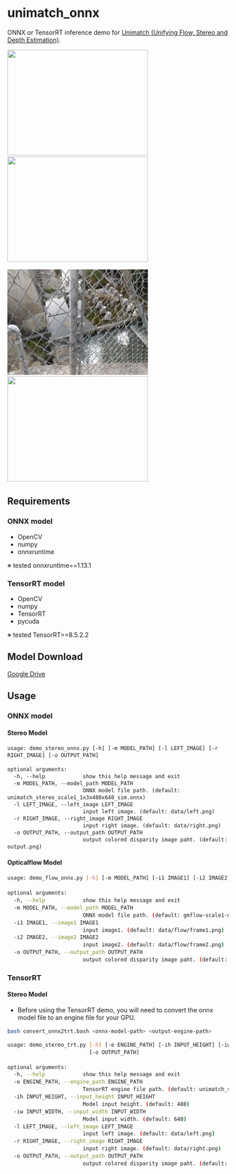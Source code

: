 # unimatch_onnx

ONNX or TensorRT inference demo for [Unimatch (Unifying Flow, Stereo and Depth Estimation)](https://github.com/autonomousvision/unimatch).

<img src="https://github.com/fateshelled/unimatch_onnx/blob/main/data/im0.png" width="320" height="240" alt=""><img src="https://user-images.githubusercontent.com/53618876/219047327-cf8db934-8603-4dd1-8af3-cfde86f01b69.png" width="320" height="240" alt="">

<img src="https://raw.githubusercontent.com/fateshelled/unimatch_onnx/main/data/left.png" width="320" height="240" alt=""><img src="https://user-images.githubusercontent.com/53618876/219047373-5358bca6-3912-4d33-a660-6cfd7264c2cf.png" width="320" height="240" alt="">


## Requirements
### ONNX model
- OpenCV
- numpy
- onnxruntime

※ tested onnxruntime==1.13.1

### TensorRT model
- OpenCV
- numpy
- TensorRT
- pycuda

※ tested TensorRT==8.5.2.2

## Model Download
[Google Drive](https://drive.google.com/drive/folders/1SfdBnOQl51TIzjyg4zSpUejz8oX_0MGI?usp=sharing)

## Usage
### ONNX model

#### Stereo Model
```
usage: demo_stereo_onnx.py [-h] [-m MODEL_PATH] [-l LEFT_IMAGE] [-r RIGHT_IMAGE] [-o OUTPUT_PATH]

optional arguments:
  -h, --help            show this help message and exit
  -m MODEL_PATH, --model_path MODEL_PATH
                        ONNX model file path. (default: unimatch_stereo_scale1_1x3x480x640_sim.onnx)
  -l LEFT_IMAGE, --left_image LEFT_IMAGE
                        input left image. (default: data/left.png)
  -r RIGHT_IMAGE, --right_image RIGHT_IMAGE
                        input right image. (default: data/right.png)
  -o OUTPUT_PATH, --output_path OUTPUT_PATH
                        output colored disparity image paht. (default: output.png)
```

#### Opticalflow Model
```bash
usage: demo_flow_onnx.py [-h] [-m MODEL_PATH] [-i1 IMAGE1] [-i2 IMAGE2] [-o OUTPUT_PATH]

optional arguments:
  -h, --help            show this help message and exit
  -m MODEL_PATH, --model_path MODEL_PATH
                        ONNX model file path. (default: gmflow-scale1-mixdata-train320x576-4c3a6e9a_1x3x480x640_sim.onnx)
  -i1 IMAGE1, --image1 IMAGE1
                        input image1. (default: data/flow/frame1.png)
  -i2 IMAGE2, --image2 IMAGE2
                        input image2. (default: data/flow/frame2.png)
  -o OUTPUT_PATH, --output_path OUTPUT_PATH
                        output colored disparity image paht. (default: output.png)
```

### TensorRT
#### Stereo Model
- Before using the TensorRT demo, you will need to convert the onnx model file to an engine file for your GPU.
```bash
bash convert_onnx2trt.bash <onnx-model-path> <output-engine-path>
```

```bash
usage: demo_stereo_trt.py [-h] [-e ENGINE_PATH] [-ih INPUT_HEIGHT] [-iw INPUT_WIDTH] [-l LEFT_IMAGE] [-r RIGHT_IMAGE]
                          [-o OUTPUT_PATH]

optional arguments:
  -h, --help            show this help message and exit
  -e ENGINE_PATH, --engine_path ENGINE_PATH
                        TensorRT engine file path. (default: unimatch_stereo_scale1_1x3x480x640_sim.trt)
  -ih INPUT_HEIGHT, --input_height INPUT_HEIGHT
                        Model input height. (default: 480)
  -iw INPUT_WIDTH, --input_width INPUT_WIDTH
                        Model input width. (default: 640)
  -l LEFT_IMAGE, --left_image LEFT_IMAGE
                        input left image. (default: data/left.png)
  -r RIGHT_IMAGE, --right_image RIGHT_IMAGE
                        input right image. (default: data/right.png)
  -o OUTPUT_PATH, --output_path OUTPUT_PATH
                        output colored disparity image paht. (default: output.png)
```
